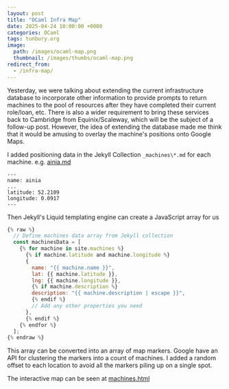 ```yaml
---
layout: post
title: "OCaml Infra Map"
date: 2025-04-24 10:00:00 +0000
categories: OCaml
tags: tunbury.org
image:
  path: /images/ocaml-map.png
  thumbnail: /images/thumbs/ocaml-map.png
redirect_from:
  - /infra-map/
---
```


Yesterday, we were talking about extending the current infrastructure database to incorporate other information to provide prompts to return machines to the pool of resources after they have completed their current role/loan, etc. There is also a wider requirement to bring these services back to Cambridge from Equinix/Scaleway, which will be the subject of a follow-up post. However, the idea of extending the database made me think that it would be amusing to overlay the machine's positions onto Google Maps.

I added positioning data in the Jekyll Collection `_machines\*.md` for each machine. e.g. [ainia.md](https://raw.githubusercontent.com/ocaml/infrastructure/refs/heads/master/_machines/ainia.md)

```
---
name: ainia
...
latitude: 52.2109
longitude: 0.0917
---
```

Then Jekyll's Liquid templating engine can create a JavaScript array for us

```js
{% raw %}
  // Define machines data array from Jekyll collection
  const machinesData = [
    {% for machine in site.machines %}
      {% if machine.latitude and machine.longitude %}
      {
        name: "{{ machine.name }}",
        lat: {{ machine.latitude }},
        lng: {{ machine.longitude }},
        {% if machine.description %}
        description: "{{ machine.description | escape }}",
        {% endif %}
        // Add any other properties you need
      },
      {% endif %}
    {% endfor %}
  ];
{% endraw %}
```

This array can be converted into an array of map markers. Google have an API for clustering the markers into a count of machines. I added a random offset to each location to avoid all the markers piling up on a single spot.

The interactive map can be seen at [machines.html](https://infra.ocaml.org/machines.html)
